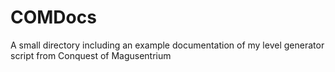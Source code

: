 # COMDocs

A small directory including an example documentation of my level generator script from Conquest of Magusentrium
